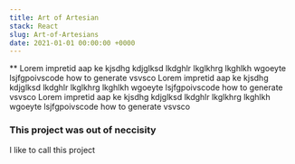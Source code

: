 ```yaml
---
title: Art of Artesian
stack: React
slug: Art-of-Artesians
date: 2021-01-01 00:00:00 +0000
---
```

** Lorem impretid aap ke kjsdhg kdjglksd  lkdghlr lkglkhrg lkghlkh wgoeyte lsjfgpoivscode how to generate vsvsco Lorem impretid aap ke kjsdhg kdjglksd  lkdghlr lkglkhrg lkghlkh wgoeyte lsjfgpoivscode how to generate vsvsco Lorem impretid aap ke kjsdhg kdjglksd  lkdghlr lkglkhrg lkghlkh wgoeyte lsjfgpoivscode how to generate vsvsco 
 ### This project was out of neccisity
 I like to call this project
 